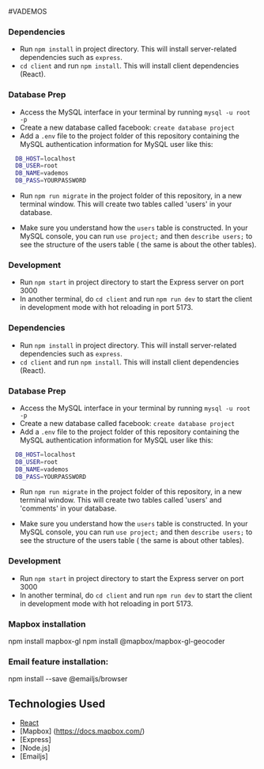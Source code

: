 #VADEMOS

### Dependencies

- Run `npm install` in project directory. This will install server-related dependencies such as `express`.
- `cd client` and run `npm install`. This will install client dependencies (React).


### Database Prep

- Access the MySQL interface in your terminal by running `mysql -u root -p`
- Create a new database called facebook: `create database project`
- Add a `.env` file to the project folder of this repository containing the MySQL authentication information for MySQL user like this:

```bash
  DB_HOST=localhost
  DB_USER=root
  DB_NAME=vademos
  DB_PASS=YOURPASSWORD
```

- Run `npm run migrate` in the project folder of this repository, in a new terminal window. This will create two tables called 'users' in your database.

- Make sure you understand how the `users` table is constructed. In your MySQL console, you can run `use project;` and then `describe users;` to see the structure of the users table ( the same is about the other tables).

### Development

- Run `npm start` in project directory to start the Express server on port 3000
- In another terminal, do `cd client` and run `npm run dev` to start the client in development mode with hot reloading in port 5173.
### Dependencies

- Run `npm install` in project directory. This will install server-related dependencies such as `express`.
- `cd client` and run `npm install`. This will install client dependencies (React).


### Database Prep

- Access the MySQL interface in your terminal by running `mysql -u root -p`
- Create a new database called facebook: `create database project`
- Add a `.env` file to the project folder of this repository containing the MySQL authentication information for MySQL user like this:

```bash
  DB_HOST=localhost
  DB_USER=root
  DB_NAME=vademos
  DB_PASS=YOURPASSWORD
```

- Run `npm run migrate` in the project folder of this repository, in a new terminal window. This will create two tables called 'users' and 'comments' in your database.

- Make sure you understand how the `users` table is constructed. In your MySQL console, you can run `use project;` and then `describe users;` to see the structure of the users table ( the same is about other tables).

### Development

- Run `npm start` in project directory to start the Express server on port 3000
- In another terminal, do `cd client` and run `npm run dev` to start the client in development mode with hot reloading in port 5173.

### Mapbox  installation
npm install mapbox-gl
npm install @mapbox/mapbox-gl-geocoder


### Email feature installation:
npm install --save @emailjs/browser

## Technologies Used

* [React](https://reactjs.org/)
* [Mapbox] (https://docs.mapbox.com/)
* [Express]
* [Node.js]
* [Emailjs]